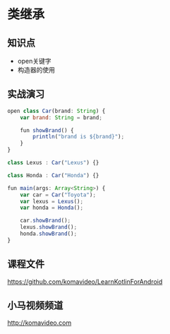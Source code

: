 类继承
======

## 知识点

* open关键字
* 构造器的使用

## 实战演习

~~~js
open class Car(brand: String) {
    var brand: String = brand;

    fun showBrand() {
        println("brand is ${brand}");
    }
}

class Lexus : Car("Lexus") {}

class Honda : Car("Honda") {}

fun main(args: Array<String>) {
    var car = Car("Toyota");
    var lexus = Lexus();
    var honda = Honda();

    car.showBrand();
    lexus.showBrand();
    honda.showBrand();
}
~~~

## 课程文件

https://github.com/komavideo/LearnKotlinForAndroid

## 小马视频频道

http://komavideo.com

